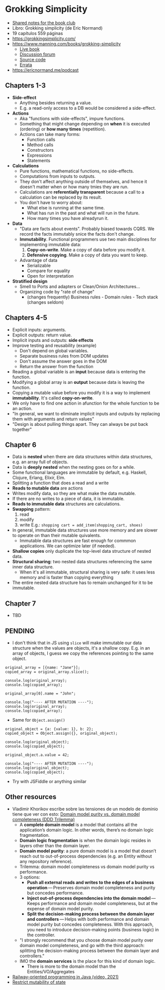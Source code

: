 # Grokking Simplicity

- [Shared notes for the book club](https://docs.google.com/document/d/1KbOP8MYSf2g2K87wBFUzhzxWEX9Rb_o-ELwInWUSjGw/edit?tab=t.0#heading=h.zg785j5y7zw0)
- Libro: Grokking simplicity (de Eric Normand)
- 19 capítulos 559 páginas
- <https://grokkingsimplicity.com/>
- <https://www.manning.com/books/grokking-simplicity>
  - [Live book](https://livebook.manning.com/book/grokking-simplicity?origin=dashboard)
  - [Discussion forum](https://livebook.manning.com/forum?product=normand&p=1)
  - [Source code](https://www.manning.com/downloads/2263)
  - [Errata](https://manning-content.s3.amazonaws.com/download/6/131c10c-2ae7-4689-9b13-2da5b12fa7ff/Normand_Errata.html)
- <https://ericnormand.me/podcast>

## Chapters 1-3

- **Side-effect**
  - Anything besides returning a value.
  - E.g. a read-only access to a DB would be considered a side-effect.
- **Actions**
  - Aka "functions with side-effects", impure functions.
  - Something that might change depending on **when** it is executed (ordering) or **how many times** (repetition).
  - Actions can take many forms:
    - Function calls
    - Method calls
    - Constructors
    - Expressions
    - Statements
- **Calculations**
  - Pure functions, mathematical functions, no side-effects.
  - Computations from inputs to outputs.
  - They don't affect anything outside of themselves, and hence it doesn't matter when or how many tmies they are run.
  - Calculations are **­referentially transparent** because a call to a calculation can be replaced by its result.
  - You don't have to worry about:
    - What else is running at the same time.
    - What has run in the past and what will run in the future.
    - How many times you have alreadyrun it.
- **Data**
  - "Data are facts about events". Probably biased towards CQRS.
  We record the facts immutably snice the facts don't change.
  - **Immutability**. Functional programmers use two main disciplines for implementing immutable data:
    1. **Copy-on-write**. Make a copy of data before you modify it.
    2. **Defensive copying**. Make a copy of data you want to keep.
  - Advantage of data
    - Serializable
    - Compare for equality
    - Open for interpretation
- **Stratified design**
  - Smell to Ports and adapters or Clean/Onion Architectures...
  - Organizing code by "rate of change"
    - (changes frequently) Business rules - Domain rules - Tech stack (changes seldom) 

## Chapters 4-5

- Explicit inputs: arguments.
- Explicit outputs: return value.
- Implicit inputs and outputs: **side effects**
- Improve testing and reusability (example)
  - Don't depend on global variables.
  - Separate business rules from DOM updates
  - Don't assume the answer goes in the DOM
  - Return the answer from the function
- Reading a global variable is an **input** because data is entering the function.
- Modifying a global array is an **output** because data is leaving the function.
- Copying a mutable value before you modify it is a way to implement **immutability**. It's called **copy-on-write**.
- We only have to find one action in afunction for the whole function to be an action.
- "In general, we want to eliminate implicit inputs and outputs by replacing them with
arguments and return values"
- "Design is about pulling things apart. They can always be put back together"

## Chapter 6

- Data is **nested** when there are data structures within data structures, e.g. an array full of objects.
- Data is **deeply nested** when the nesting goes on for a while.
- Some functional languages are immutable by default, e.g. Haskell, Clojure, Erlang, Elixir, Elm.
- Splitting a function that does a read and a write
- **Reads to mutable data** are actions
- Writes modify data, so they are what make the data mutable.
- If there are no writes to a piece of data, it is immutable.
- **Reads to immutable data** structures are calculations.
- **Swapping** pattern:
  1. read
  2. modify
  3. write
  E.g.: `shopping cart = add_item(shopping_cart, shoes)`
- In general, immutable data structures use more memory and are slower to operate on than their mutable quivalents.
  - Immutable data structures are fast enough for commmon applications. We can optimize later (if needed).
- **Shallow copies** only duplicate the top-level data structure of nested data.  
- **Structural sharing**: two nested data structures referencing the same inner data structure.
  - When it's all immutable, structural sharing is very safe: it uses less memory and is faster than copying everything
- The entire nested data structure has to remain unchanged for it to be immutable.

## Chapter 7
- TBD

## PENDING
- I don't think that in JS using `slice` will make immutable our data structure when the values are objects, it's a shallow copy. E.g. in an array of objects, I guess we copy the references pointing to the same object.
```
original_array = [{name: "Jane"}];
copied_array = original_array.slice();

console.log(original_array);
console.log(copied_array);

original_array[0].name = "John";

console.log("---- AFTER MUTATION ----");
console.log(original_array);
console.log(copied_array);
```
  - Same for `Object.assign()`
```
original_object = {a: {value: 1}, b: 2};
copied_object = Object.assign({}, original_object);

console.log(original_object);
console.log(copied_object);

original_object.a.value = 42;

console.log("---- AFTER MUTATION ----");
console.log(original_object);
console.log(copied_object);
```

  - Try with JSFiddle or anything similar


## Other resources

- Vladimir Khorikov escribe sobre las tensiones de un modelo de dominio tiene que ver con esto: [Domain model purity vs. domain model completeness (DDD Trilemma)](https://enterprisecraftsmanship.com/posts/domain-model-purity-completeness/)
  - A **complete domain model** is a model that contains all the application’s domain logic. In other words, there’s no domain logic fragmentation.
  - **Domain logic fragmentation** is when the domain logic resides in layers other than the domain layer.
  - **Domain model purity**: a pure domain model is a model that doesn’t reach out to out-of-process dependencies (e.g. an Entity without any repository reference).
  - Trilemma: domain model completeness vs domain model purity vs performance.
  - 3 options:
    - **Push all external reads and writes to the edges of a business operation** — Preserves domain model completeness and purity but concedes performance.
    - **Inject out-of-process dependencies into the domain model** — Keeps performance and domain model completeness, but at the expense of domain model purity.
    - **Split the decision-making process between the domain layer and controllers** — Helps with both performance and domain model purity but concedes completeness. With this approach, you need to introduce decision-making points (business logic) in the controller.
  - "I strongly recommend that you choose domain model purity over domain model completeness, and go with the third approach: splitting the decision-making process between the domain layer and controllers."
  - IMO the **domain services** is the place for this kind of domain logic.
    - There is more to the domain model than the Entities/VO/Aggregates
- [Railway-oriented programming in Java (video, 2021)](https://www.youtube.com/watch?v=4zpDZ8gwmc4)
- [Restrict mutability of state](https://kevlinhenney.medium.com/restrict-mutability-of-state-1ac69d1ec5fe)